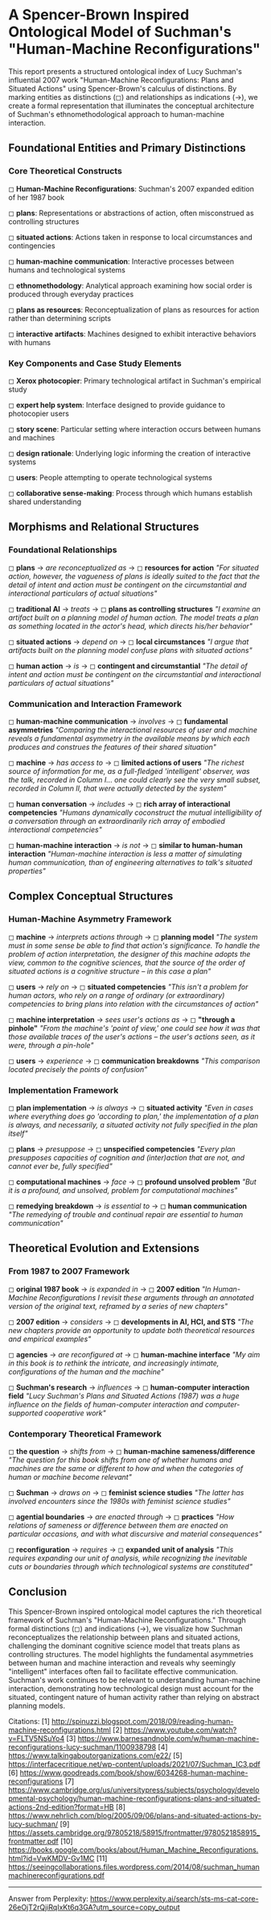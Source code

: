# A Spencer-Brown Inspired Ontological Model of Suchman's "Human-Machine Reconfigurations"

This report presents a structured ontological index of Lucy Suchman's influential 2007 work "Human-Machine Reconfigurations: Plans and Situated Actions" using Spencer-Brown's calculus of distinctions. By marking entities as distinctions (◻) and relationships as indications (→), we create a formal representation that illuminates the conceptual architecture of Suchman's ethnomethodological approach to human-machine interaction.

## Foundational Entities and Primary Distinctions

### Core Theoretical Constructs

◻ **Human-Machine Reconfigurations**: Suchman's 2007 expanded edition of her 1987 book

◻ **plans**: Representations or abstractions of action, often misconstrued as controlling structures

◻ **situated actions**: Actions taken in response to local circumstances and contingencies

◻ **human-machine communication**: Interactive processes between humans and technological systems

◻ **ethnomethodology**: Analytical approach examining how social order is produced through everyday practices

◻ **plans as resources**: Reconceptualization of plans as resources for action rather than determining scripts

◻ **interactive artifacts**: Machines designed to exhibit interactive behaviors with humans

### Key Components and Case Study Elements

◻ **Xerox photocopier**: Primary technological artifact in Suchman's empirical study

◻ **expert help system**: Interface designed to provide guidance to photocopier users

◻ **story scene**: Particular setting where interaction occurs between humans and machines

◻ **design rationale**: Underlying logic informing the creation of interactive systems

◻ **users**: People attempting to operate technological systems

◻ **collaborative sense-making**: Process through which humans establish shared understanding

## Morphisms and Relational Structures

### Foundational Relationships

◻ **plans** → *are reconceptualized as* → ◻ **resources for action**
   *"For situated action, however, the vagueness of plans is ideally suited to the fact that the detail of intent and action must be contingent on the circumstantial and interactional particulars of actual situations"*

◻ **traditional AI** → *treats* → ◻ **plans as controlling structures**
   *"I examine an artifact built on a planning model of human action. The model treats a plan as something located in the actor's head, which directs his/her behavior"*

◻ **situated actions** → *depend on* → ◻ **local circumstances**
   *"I argue that artifacts built on the planning model confuse plans with situated actions"*

◻ **human action** → *is* → ◻ **contingent and circumstantial**
   *"The detail of intent and action must be contingent on the circumstantial and interactional particulars of actual situations"*

### Communication and Interaction Framework

◻ **human-machine communication** → *involves* → ◻ **fundamental asymmetries**
   *"Comparing the interactional resources of user and machine reveals a fundamental asymmetry in the available means by which each produces and construes the features of their shared situation"*

◻ **machine** → *has access to* → ◻ **limited actions of users**
   *"The richest source of information for me, as a full-fledged 'intelligent' observer, was the talk, recorded in Column I... one could clearly see the very small subset, recorded in Column II, that were actually detected by the system"*

◻ **human conversation** → *includes* → ◻ **rich array of interactional competencies**
   *"Humans dynamically coconstruct the mutual intelligibility of a conversation through an extraordinarily rich array of embodied interactional competencies"*

◻ **human-machine interaction** → *is not* → ◻ **similar to human-human interaction**
   *"Human-machine interaction is less a matter of simulating human communication, than of engineering alternatives to talk's situated properties"*

## Complex Conceptual Structures

### Human-Machine Asymmetry Framework

◻ **machine** → *interprets actions through* → ◻ **planning model**
   *"The system must in some sense be able to find that action's significance. To handle the problem of action interpretation, the designer of this machine adopts the view, common to the cognitive sciences, that the source of the order of situated actions is a cognitive structure – in this case a plan"*

◻ **users** → *rely on* → ◻ **situated competencies**
   *"This isn't a problem for human actors, who rely on a range of ordinary (or extraordinary) competencies to bring plans into relation with the circumstances of action"*

◻ **machine interpretation** → *sees user's actions as* → ◻ **"through a pinhole"**
   *"From the machine's 'point of view,' one could see how it was that those available traces of the user's actions – the user's actions seen, as it were, through a pin-hole"*

◻ **users** → *experience* → ◻ **communication breakdowns**
   *"This comparison located precisely the points of confusion"*

### Implementation Framework

◻ **plan implementation** → *is always* → ◻ **situated activity**
   *"Even in cases where everything does go 'according to plan,' the implementation of a plan is always, and necessarily, a situated activity not fully specified in the plan itself"*

◻ **plans** → *presuppose* → ◻ **unspecified competencies**
   *"Every plan presupposes capacities of cognition and (inter)action that are not, and cannot ever be, fully specified"*

◻ **computational machines** → *face* → ◻ **profound unsolved problem**
   *"But it is a profound, and unsolved, problem for computational machines"*

◻ **remedying breakdown** → *is essential to* → ◻ **human communication**
   *"The remedying of trouble and continual repair are essential to human communication"*

## Theoretical Evolution and Extensions

### From 1987 to 2007 Framework

◻ **original 1987 book** → *is expanded in* → ◻ **2007 edition**
   *"In Human-Machine Reconfigurations I revisit these arguments through an annotated version of the original text, reframed by a series of new chapters"*

◻ **2007 edition** → *considers* → ◻ **developments in AI, HCI, and STS**
   *"The new chapters provide an opportunity to update both theoretical resources and empirical examples"*

◻ **agencies** → *are reconfigured at* → ◻ **human-machine interface**
   *"My aim in this book is to rethink the intricate, and increasingly intimate, configurations of the human and the machine"*

◻ **Suchman's research** → *influences* → ◻ **human-computer interaction field**
   *"Lucy Suchman's Plans and Situated Actions (1987) was a huge influence on the fields of human-computer interaction and computer-supported cooperative work"*

### Contemporary Theoretical Framework

◻ **the question** → *shifts from* → ◻ **human-machine sameness/difference**
   *"The question for this book shifts from one of whether humans and machines are the same or different to how and when the categories of human or machine become relevant"*

◻ **Suchman** → *draws on* → ◻ **feminist science studies**
   *"The latter has involved encounters since the 1980s with feminist science studies"*

◻ **agential boundaries** → *are enacted through* → ◻ **practices**
   *"How relations of sameness or difference between them are enacted on particular occasions, and with what discursive and material consequences"*

◻ **reconfiguration** → *requires* → ◻ **expanded unit of analysis**
   *"This requires expanding our unit of analysis, while recognizing the inevitable cuts or boundaries through which technological systems are constituted"*

## Conclusion

This Spencer-Brown inspired ontological model captures the rich theoretical framework of Suchman's "Human-Machine Reconfigurations." Through formal distinctions (◻) and indications (→), we visualize how Suchman reconceptualizes the relationship between plans and situated actions, challenging the dominant cognitive science model that treats plans as controlling structures. The model highlights the fundamental asymmetries between human and machine interaction and reveals why seemingly "intelligent" interfaces often fail to facilitate effective communication. Suchman's work continues to be relevant to understanding human-machine interaction, demonstrating how technological design must account for the situated, contingent nature of human activity rather than relying on abstract planning models.

Citations:
[1] http://spinuzzi.blogspot.com/2018/09/reading-human-machine-reconfigurations.html
[2] https://www.youtube.com/watch?v=FLTV5NSuYo4
[3] https://www.barnesandnoble.com/w/human-machine-reconfigurations-lucy-suchman/1100938798
[4] https://www.talkingaboutorganizations.com/e22/
[5] https://interfacecritique.net/wp-content/uploads/2021/07/Suchman_IC3.pdf
[6] https://www.goodreads.com/book/show/6034268-human-machine-reconfigurations
[7] https://www.cambridge.org/us/universitypress/subjects/psychology/developmental-psychology/human-machine-reconfigurations-plans-and-situated-actions-2nd-edition?format=HB
[8] https://www.nehrlich.com/blog/2005/09/06/plans-and-situated-actions-by-lucy-suchman/
[9] https://assets.cambridge.org/97805218/58915/frontmatter/9780521858915_frontmatter.pdf
[10] https://books.google.com/books/about/Human_Machine_Reconfigurations.html?id=VwKMDV-Gv1MC
[11] https://seeingcollaborations.files.wordpress.com/2014/08/suchman_humanmachinereconfigurations.pdf

---
Answer from Perplexity: https://www.perplexity.ai/search/sts-ms-cat-core-26eOjT2rQjiRqIxKt6q3GA?utm_source=copy_output
